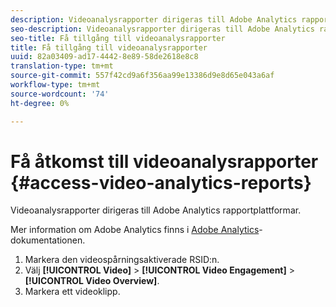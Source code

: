 ```yaml
---
description: Videoanalysrapporter dirigeras till Adobe Analytics rapportplattformar.
seo-description: Videoanalysrapporter dirigeras till Adobe Analytics rapportplattformar.
seo-title: Få tillgång till videoanalysrapporter
title: Få tillgång till videoanalysrapporter
uuid: 82a03409-ad17-4442-8e89-58de2618e8c8
translation-type: tm+mt
source-git-commit: 557f42cd9a6f356aa99e13386d9e8d65e043a6af
workflow-type: tm+mt
source-wordcount: '74'
ht-degree: 0%

---
```



# Få åtkomst till videoanalysrapporter {#access-video-analytics-reports}

Videoanalysrapporter dirigeras till Adobe Analytics rapportplattformar.

Mer information om Adobe Analytics finns i [Adobe Analytics](https://microsite.omniture.com/t2/help/en_US/reference/)-dokumentationen.
1. Markera den videospårningsaktiverade RSID:n.
1. Välj **[!UICONTROL Video]** > **[!UICONTROL Video Engagement]** > **[!UICONTROL Video Overview]**.
1. Markera ett videoklipp.